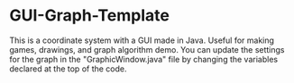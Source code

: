 # GUI-Graph-Template
This is a coordinate system with a GUI made in Java. Useful for making games, drawings, and graph algorithm demo. You can update the settings for the graph in the "GraphicWindow.java" file by changing the variables declared at the top of the code.
